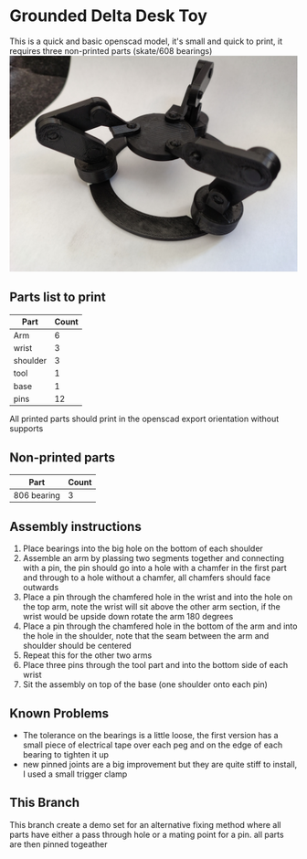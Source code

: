 # Grounded Delta Desk Toy
This is a quick and basic openscad model, it's small and quick to print, it requires three non-printed parts (skate/608 bearings)
![Image of the pinned assembly Grounded Delta Desk Toy](/Images/deltatoy_pinned.jpg)

## Parts list to print
| Part | Count |
| ---- | ----- |
|Arm | 6 |
| wrist | 3 |
| shoulder | 3 |
| tool | 1 |
| base | 1 |
| pins | 12 |

All printed parts should print in the openscad export orientation without supports

## Non-printed parts
| Part | Count |
| ---- | ----- |
| 806 bearing | 3 |


## Assembly instructions
1. Place bearings into the big hole on the bottom of each shoulder
2. Assemble an arm by plassing two segments together and connecting with a pin, the pin should go into a hole with a chamfer in the first part and through to a hole without a chamfer, all chamfers should face outwards
3. Place a pin through the chamfered hole in the wrist and into the hole on the top arm, note the wrist will sit above the other arm section, if the wrist would be upside down rotate the arm 180 degrees
4. Place a pin through the chamfered hole in the bottom of the arm and into the hole in the shoulder, note that the seam between the arm and shoulder should be centered
5. Repeat this for the other two arms
6. Place three pins through the tool part and into the bottom side of each wrist
7. Sit the assembly on top of the base (one shoulder onto each pin)


## Known Problems
* The tolerance on the bearings is a little loose, the first version has a small piece of electrical tape over each peg and on the edge of each bearing to tighten it up
* new pinned joints are a big improvement but they are quite stiff to install, I used a small trigger clamp


## This Branch
This branch create a demo set for an alternative fixing method where all parts have either a pass through hole or a mating point for a pin. all parts are then pinned togeather

